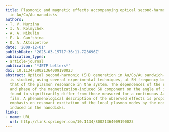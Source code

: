 ```yaml
---
title: Plasmonic and magnetic effects accompanying optical second-harmonic generation
  in Au/Co/Au nanodisks
authors:
- T. V. Murzina
- I. A. Kolmychek
- A. A. Nikulin
- E. A. Gan'shina
- O. A. Aktsipetrov
date: '2009-12-01'
publishDate: '2025-03-15T17:36:11.723696Z'
publication_types:
- article-journal
publication: '*JETP Letters*'
doi: 10.1134/S0021364009190023
abstract: Optical second-harmonic (SH) generation in Au/Co/Au sandwich-like nanodisks
  is studied, using several experimental techniques, at SH frequency being close to
  that of the plasmon resonance in the system. The dependences of the relative amplitude
  and phase of the magnetization-induced SH component on the angle of incidence are
  found to significantly differ from those measured for a continuous Au/Co/Au trilayer
  film. A phenomenological description of the observed effects is proposed, with special
  emphasis on resonant excitation of the local plasmon modes by the nonlinear sources
  induced in the nanodisks.
links:
- name: URL
  url: http://link.springer.com/10.1134/S0021364009190023
---
```


